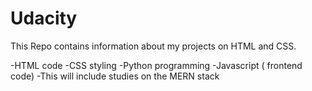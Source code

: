 # Udacity
This Repo contains information about my projects on HTML and CSS.

-HTML code
-CSS styling
-Python programming
-Javascript ( frontend code)
-This will include studies on the MERN stack
